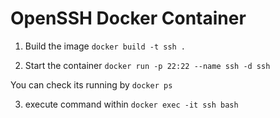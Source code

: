 # OpenSSH Docker Container

1. Build the image
`docker build -t ssh .`

2. Start the container
`docker run -p 22:22 --name ssh -d ssh`

You can check its running by `docker ps`

3. execute command within
`docker exec -it ssh bash`
